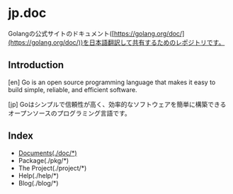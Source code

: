 # jp.doc

Golangの公式サイトのドキュメント([https://golang.org/doc/](https://golang.org/doc/))を日本語翻訳して共有するためのレポジトリです。

## Introduction

[en]
Go is an open source programming language that makes it easy to build simple, reliable, and efficient software.

[jp]
Goはシンプルで信頼性が高く、効率的なソフトウェアを簡単に構築できるオープンソースのプログラミング言語です。

## Index

* [Documents(./doc/*)](./doc/)
* Package(./pkg/*)
* The Project(./project/*)
* Help(./help/*)
* Blog(./blog/*)